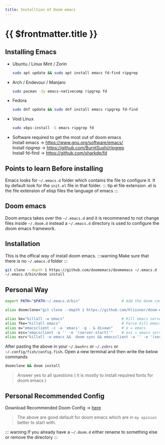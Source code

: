 ```yaml
---
title: Installtion of Doom emacs
---
```


# {{ $frontmatter.title }}
## Installing Emacs
- Ubuntu / Linux Mint / Zorin
  ``` sh
  sudo apt update && sudo apt install emacs fd-find ripgrep
  ```
- Arch / Endevour / Manjaro
  ``` sh
  sudo pacman -Sy emacs-nativecomp ripgrep fd
  ```
- Fedora 
  ``` sh
  sudo dnf update && sudo dnf install emacs ripgrep fd-find
  ```
- Void Linux
  ``` sh
  sudo xbps-install -S emacs ripgrep fd
  ```
- Software required to get the most out of doom emacs  
  Install emacs -> https://www.gnu.org/software/emacs/  
  Install ripgrep -> https://github.com/BurntSushi/ripgrep  
  Install fd-find -> https://github.com/sharkdp/fd  
## Points to learn Before installing
Emacs looks for `~/.emacs.d` folder which contains the file to configure it. It by default look for the `init.el` file in that folder.
::: tip el file extension
.el is the file extension of elisp files the language of emacs
:::
## Doom emacs
Doom emacs takes over the `~/.emacs.d` and it is recommened to not change files inside `~/.doom.d` instead a `~/.emacs.d` directory is used to configure the doom emacs framework.
## Installation
This is the offical way of install doom emacs.
:::warning
Make sure that there is no `~/.emacs.d` folder
:::
```sh
git clone --depth 1 https://github.com/doomemacs/doomemacs ~/.emacs.d
~/.emacs.d/bin/doom install
```
## Personal Way
``` sh
export PATH="$PATH:~/.emacs.d/bin"                   # Add the doom command so that you can access it without full path

alias doomclone="git clone --depth 1 https://github.com/hlissner/doom-emacs ~/.emacs.d" # i Didn't want to remember the url each time

alias ke="killall -w emacs"                          # Kill emacs server and wait to emacs process to finish
alias fke="killall emacs"                            # Force kill emacs
alias e="emacsclient -c -a 'emacs' -q . & disown"    # e = emacs
alias ess="emacsclient -a '' -e '(server-start)'"    # ess = emacs server start
alias esr="killall -w emacs &&  doom sync && emacsclient -a '' -e '(server-start)'" # esr = emacs server restart
```

After pasting the above in your `~/.bashrc` or `~/.zshrc` or `~/.config/fish/config.fish`. Open a new terminal and then write the below commands
``` sh
doomclone && doom install
```
> Answer yes to all questions ( it is mostly to install required fonts for doom emacs )
## Personal Recommended Config
Download Recommended Doom Config -> <a href="/Linux-Blog/config.zip" download>here</a>
> The above are good default for doom emacs which are in `my opinion` better to start with.

::: warning
If you already have a `~/.doom.d` either rename to something else or remove the directory
:::

